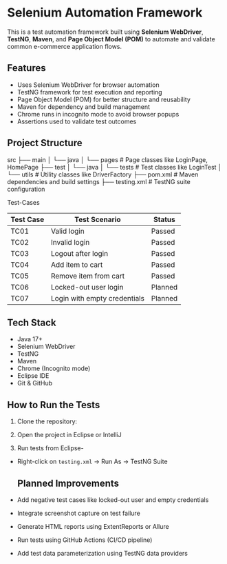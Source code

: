 # Selenium Automation Framework

This is a test automation framework built using **Selenium WebDriver**, **TestNG**, **Maven**, and **Page Object Model (POM)** to automate and validate common e-commerce application flows.

## Features

- Uses Selenium WebDriver for browser automation
- TestNG framework for test execution and reporting
- Page Object Model (POM) for better structure and reusability
- Maven for dependency and build management
- Chrome runs in incognito mode to avoid browser popups
- Assertions used to validate test outcomes

## Project Structure

src
├── main
│ └── java
│ └── pages # Page classes like LoginPage, HomePage
├── test
│ └── java
│ └── tests # Test classes like LoginTest
│ └── utils # Utility classes like DriverFactory
├── pom.xml # Maven dependencies and build settings
├── testing.xml # TestNG suite configuration


Test-Cases

| Test Case | Test Scenario                | Status   |
|-----------|------------------------------|----------|
| TC01      | Valid login                  | Passed   |
| TC02      | Invalid login                | Passed   |
| TC03      | Logout after login           | Passed   |
| TC04      | Add item to cart             | Passed   |
| TC05      | Remove item from cart        | Passed   |
| TC06      | Locked-out user login        | Planned  |
| TC07      | Login with empty credentials | Planned  |

## Tech Stack

- Java 17+
- Selenium WebDriver
- TestNG
- Maven
- Chrome (Incognito mode)
- Eclipse IDE
- Git & GitHub

## How to Run the Tests

1. Clone the repository:

2. Open the project in Eclipse or IntelliJ

3. Run tests from Eclipse-

- Right-click on `testing.xml` → Run As → TestNG Suite

  ## Planned Improvements

- Add negative test cases like locked-out user and empty credentials
- Integrate screenshot capture on test failure
- Generate HTML reports using ExtentReports or Allure
- Run tests using GitHub Actions (CI/CD pipeline)
- Add test data parameterization using TestNG data providers






